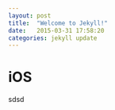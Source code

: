 ```yaml
---
layout: post
title:  "Welcome to Jekyll!"
date:   2015-03-31 17:58:20
categories: jekyll update
---
```


# iOS
sdsd
